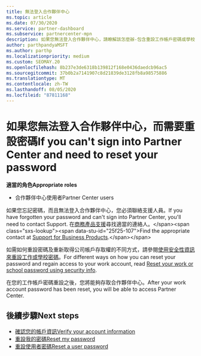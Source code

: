 ```yaml
---
title: 無法登入合作夥伴中心
ms.topic: article
ms.date: 07/30/2020
ms.service: partner-dashboard
ms.subservice: partnercenter-mpn
description: 如果您無法登入合作夥伴中心，請瞭解該怎麼辦-包含重設工作帳戶密碼或學校帳戶密碼的資訊（如果您忘了）。
author: parthpandyaMSFT
ms.author: parthp
ms.localizationpriority: medium
ms.custom: SEOMAY.20
ms.openlocfilehash: 8b237e3de6318b139812f168e0436daedcb96ac5
ms.sourcegitcommit: 37b0b2a7141907c8d21839de3128fb8a98575886
ms.translationtype: MT
ms.contentlocale: zh-TW
ms.lasthandoff: 08/05/2020
ms.locfileid: "87811168"
---
```

# <a name="if-you-cant-sign-into-partner-center-and-need-to-reset-your-password"></a><span data-ttu-id="25f25-103">如果您無法登入合作夥伴中心，而需要重設密碼</span><span class="sxs-lookup"><span data-stu-id="25f25-103">If you can't sign into Partner Center and need to reset your password</span></span>

<span data-ttu-id="25f25-104">**適當的角色**</span><span class="sxs-lookup"><span data-stu-id="25f25-104">**Appropriate roles**</span></span>

- <span data-ttu-id="25f25-105">合作夥伴中心使用者</span><span class="sxs-lookup"><span data-stu-id="25f25-105">Partner Center users</span></span>

<span data-ttu-id="25f25-106">如果您忘記密碼，而且無法登入合作夥伴中心，您必須聯絡支援人員。</span><span class="sxs-lookup"><span data-stu-id="25f25-106">If you have forgotten your password and can't sign into Partner Center, you'll need to contact Support.</span></span> <span data-ttu-id="25f25-107">在[商務產品支援](https://docs.microsoft.com/microsoft-365/admin/contact-support-for-business-products?view=o365-worldwide&tabs=phone#ID0EAADAAA=Phone_support_)尋找適當的連絡人。</span><span class="sxs-lookup"><span data-stu-id="25f25-107">Find the appropriate contact at [Support for Business Products](https://docs.microsoft.com/microsoft-365/admin/contact-support-for-business-products?view=o365-worldwide&tabs=phone#ID0EAADAAA=Phone_support_).</span></span> 

<span data-ttu-id="25f25-108">如需如何重設密碼及重新取得公司帳戶存取權的不同方式，請參閱[使用安全性資訊來重設工作或學校密碼](https://docs.microsoft.com/azure/active-directory/user-help/active-directory-passwords-update-your-own-password#how-to-change-your-password)。</span><span class="sxs-lookup"><span data-stu-id="25f25-108">For different ways on how you can reset your password and regain access to your work account, read [Reset your work or school password using security info](https://docs.microsoft.com/azure/active-directory/user-help/active-directory-passwords-update-your-own-password#how-to-change-your-password).</span></span>

<span data-ttu-id="25f25-109">在您的工作帳戶密碼重設之後，您將能夠存取合作夥伴中心。</span><span class="sxs-lookup"><span data-stu-id="25f25-109">After your work account password has been reset, you will be able to access Partner Center.</span></span> 

## <a name="next-steps"></a><span data-ttu-id="25f25-110">後續步驟</span><span class="sxs-lookup"><span data-stu-id="25f25-110">Next steps</span></span>

- [<span data-ttu-id="25f25-111">確認您的帳戶資訊</span><span class="sxs-lookup"><span data-stu-id="25f25-111">Verify your account information</span></span>](verification-responses.md)
- [<span data-ttu-id="25f25-112">重設我的密碼</span><span class="sxs-lookup"><span data-stu-id="25f25-112">Reset my password</span></span>](reset-my-pasword.md)
- [<span data-ttu-id="25f25-113">重設使用者密碼</span><span class="sxs-lookup"><span data-stu-id="25f25-113">Reset a user password</span></span>](reset-a-user-password.md)


